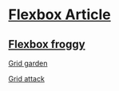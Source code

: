 # [Flexbox Article](https://css-tricks.com/snippets/css/a-guide-to-flexbox/)

## [Flexbox froggy](https://flexboxfroggy.com/)

[Grid garden](https://cssgridgarden.com/)

[Grid attack](https://codingfantasy.com/games/css-grid-attack/play)
